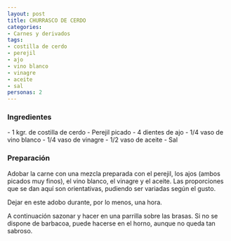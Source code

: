 ```yaml
---
layout: post
title: CHURRASCO DE CERDO
categories:
- Carnes y derivados
tags:
- costilla de cerdo
- perejil
- ajo
- vino blanco
- vinagre
- aceite
- sal
personas: 2 
---
```

<h3>Ingredientes</h3>
- 1 kgr. de costilla de cerdo
- Perejil picado
- 4 dientes de ajo
- 1/4 vaso de vino blanco
- 1/4 vaso de vinagre
- 1/2 vaso de aceite
- Sal

<h3>Preparación</h3>
Adobar la carne con una mezcla preparada con el perejil, los ajos (ambos picados muy finos), el vino blanco, el vinagre y el aceite.
Las proporciones que se dan aquí son orientativas, pudiendo ser variadas según el gusto.

Dejar en este adobo durante, por lo menos, una hora. 

A continuación sazonar y hacer en una parrilla sobre las brasas. Si no se dispone de barbacoa, puede hacerse en el horno, aunque no queda tan sabroso.